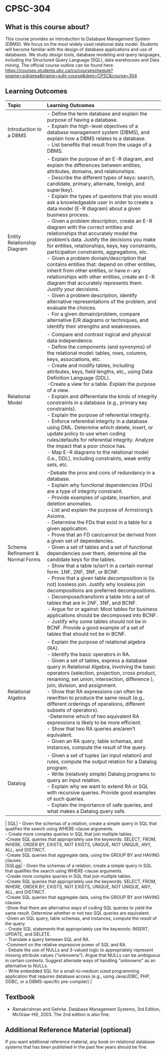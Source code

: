 # CPSC-304

## What is this course about?
This course provides an introduction to Database Management System (DBMS). We focus on the most widely used relational data model. Students will become familiar with the design of database applications and use of databases. We study design tools, database modeling and query languages, including the Structured Query Language (SQL), data warehouses and Data mining. The official course outline can be found here:  https://courses.students.ubc.ca/cs/courseschedule?pname=subjarea&tname=subj-course&dept=CPSC&course=304

## Learning Outcomes
| Topic         | Learning Outcomes            | 
| :---------------- | :-------------- | 
| Introduction to a DBMS | -   Define the term database and explain the purpose of having a database. <br> -  Explain the high-level objectives of a database management system (DBMS), and explain how a DBMS relates to a database. <br> - List benefits that result from the usage of a DBMS.   | 
| Entity Relationship Diagram | - Explain the purpose of an E-R diagram, and explain the differences between entities, attributes, domains, and relationships. <br> -  Describe the different types of keys: search, candidate, primary, alternate, foreign, and super(key). <br> - Explain the types of questions that you would ask a knowledgeable user in order to create a data model (E-R diagram) about a given business process. <br> - Given a problem description, create an E-R diagram with the correct entities and relationships that accurately model the problem’s data. Justify the decisions you make for entities, relationships, keys, key constraints, participation constraints, aggregations, etc. <br> - Given a problem domain/description that contains entities that: depend on other entities, inherit from other entities, or have n-ary relationships with other entities, create an E-R diagram that accurately represents them. Justify your decisions. <br> - Given a problem description, identify alternative representations of the problem, and evaluate the choices. <br> - For a given domain/problem, compare alternative E/R diagrams or techniques, and identify their strengths and weaknesses.  | 
| Relational Model | - Compare and contrast logical and physical data independence. <br> - Define the components (and synonyms) of the relational model: tables, rows, columns, keys, associations, etc. <br> - Create and modify tables, including attributes, keys, field lengths, etc., using Data Definition Language (DDL). <br> -Create a view for a table. Explain the purpose of a view. <br> - Explain and differentiate the kinds of integrity constraints in a database (e.g., primary key constraints). <br> - Explain the purpose of referential integrity. <br> - Enforce referential integrity in a database using DML. Determine which delete, insert, or update policy to use when coding rules/defaults for referential integrity. Analyze the impact that a poor choice has. <br> - Map E-R diagrams to the relational model (i.e., DDL), including constraints, weak entity sets, etc. | 
| Schema Refinement & Normal Forms| -Debate the pros and cons of redundancy in a database. <br> - Explain why functional dependencies (FDs) are a type of integrity constraint.<br> - Provide examples of update, insertion, and deletion anomalies.<br> - List and explain the purpose of Armstrong’s Axioms.<br> - Determine the FDs that exist in a table for a given application. <br> - Prove that an FD can/cannot be derived from a given set of dependencies.<br> - Given a set of tables and a set of functional dependencies over them, determine all the candidate keys for the tables.<br> - Show that a table is/isn’t in a certain normal form: 1NF, 2NF, 3NF, or BCNF. <br> - Prove that a given table decomposition is (is not) lossless join. Justify why lossless join decompositions are preferred decompositions. <br> - Decompose/transform a table into a set of tables that are in 2NF, 3NF, and BCNF. <br> - Argue for or against: Most tables for business applications should be decomposed into BCNF. <br> - Justify why some tables should not be in BCNF. Provide a good example of a set of tables that should not be in BCNF.|
| Relational Algebra| - Explain the purpose of relational algebra (RA). <br> - Identify the basic operators in RA.  <br> - Given a set of tables, express a database query in Relational Algebra, involving the basic operators (selection, projection, cross product, renaming, set union, intersection, difference ), join, division, and assignment.  <br> - Show that RA expressions can often be rewritten to produce the same result (e.g., different orderings of operations, different subsets of operators).  <br> -Determine which of two equivalent RA expressions is likely to be more efficient.  <br> - Show that two RA queries are/aren’t equivalent.  <br> - Given an RA query, table schemas, and instances, compute the result of the query.|
| Datalog| - Given a set of tuples (an input relation) and rules, compute the output relation for a Datalog program. <br> - Write (relatively simple) Datalog programs to query an input relation. <br> - Explain why we want to extend RA or SQL with recursive queries. Provide good examples of such queries.<br> - Explain the importance of safe queries, and what makes a Datalog query safe.|

| SQL| - Given the schemas of a relation, create a simple query in SQL that qualifies the search using WHERE-clause arguments. <br> - Create more complex queries in SQL that join multiple tables. <br> -Create SQL queries that appropriately use the keywords: SELECT, FROM, WHERE, ORDER BY, EXISTS, NOT EXISTS, UNIQUE, NOT UNIQUE, ANY, ALL, and DISTINCT. <br> -Create SQL queries that aggregate data, using the GROUP BY and HAVING clauses.<br> 
|SQLgg| - Given the schemas of a relation, create a simple query in SQL that qualifies the search using WHERE-clause arguments. <br>
-Create more complex queries in SQL that join multiple tables. <br> -Create SQL queries that appropriately use the keywords: SELECT, FROM, WHERE, ORDER BY, EXISTS, NOT EXISTS, UNIQUE, NOT UNIQUE, ANY, ALL, and DISTINCT. <br> -Create SQL queries that aggregate data, using the GROUP BY and HAVING clauses. <br> -Show that there are alternative ways of coding SQL queries to yield the same result. Determine whether or not two SQL queries are equivalent. <br> -Given an SQL query, table schemas, and instances, compute the result of the query. <br> - Create SQL statements that appropriately use the keywords: INSERT, UPDATE, and DELETE. <br> - Translate a query between SQL and RA.<br> -Comment on the relative expressive power of SQL and RA. <br> - Debate the use of NULLs and 3-valued logic to appropriately represent missing attribute values (“unknowns”). Argue that NULLs can be ambiguous in certain contexts. Suggest alternate ways of handling “unknowns” as an alternative to NULLs. <br> - Write embedded SQL for a small-to-medium sized programming application that requires database access (e.g., using Java/JDBC, PHP, ODBC, or a DBMS-specific pre-compiler).|



## Textbook
- Ramakrishnan and Gehrke. Database Management Systems, 3rd Edition, McGraw-Hill, 2003. The 2nd edition is also fine. 

## Additional Reference Material (optional)
If you want additional reference material, any book on relational database systems that has been published in the past few years should be fine.

